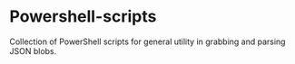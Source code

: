 # Powershell-scripts
Collection of PowerShell scripts for general utility in grabbing and parsing JSON blobs.
